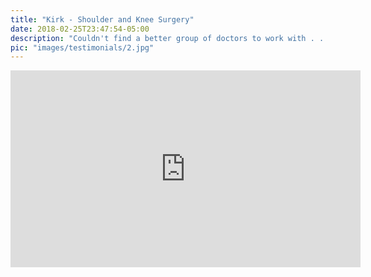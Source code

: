 ```yaml
---
title: "Kirk - Shoulder and Knee Surgery"
date: 2018-02-25T23:47:54-05:00
description: "Couldn't find a better group of doctors to work with . . ."
pic: "images/testimonials/2.jpg"
---
```


<iframe width="560" height="315" src="https://www.youtube.com/embed/-N073ZQw4AE?rel=0" frameborder="0" allow="autoplay; encrypted-media" allowfullscreen></iframe>
